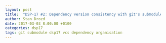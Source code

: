 ```yaml
---
layout: post
title:  "DSP-17 #2: Dependency version consistency with git's submodules"
author: Stan Drozd
date: 2017-03-03 8:00:00 +0100
categories: dsp17
tags: git submodule dsp17 vcs dependency organisation
---
```


